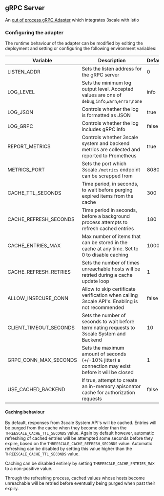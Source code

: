 ## gRPC Server

An [out of process gRPC Adapter](https://github.com/istio/istio/wiki/Mixer-Out-Of-Process-Adapter-Dev-Guide) which integrates 3scale with Istio

### Configuring the adapter

The runtime behaviour of the adapter can be modified by editing the deployment and setting or
configuring the following environment variables:

| Variable                         | Description                                                                                        | Default |
|----------------------------------|----------------------------------------------------------------------------------------------------|---------|
| LISTEN_ADDR           | Sets the listen address for the gRPC server                                                        | 0       |
| LOG_LEVEL             | Sets the minimum log output level. Accepted values are one of `debug`,`info`,`warn`,`error`,`none` | info    |
| LOG_JSON              | Controls whether the log is formatted as JSON                                                      | true    |
| LOG_GRPC              | Controls whether the log includes gRPC info                                                        | false   |
| REPORT_METRICS        | Controls whether 3scale system and backend metrics are collected and reported to Prometheus        | true    |
| METRICS_PORT          | Sets the port which 3scale `/metrics` endpoint can be scrapped from                                | 8080    |
| CACHE_TTL_SECONDS     | Time period, in seconds, to wait before purging expired items from the cache                       | 300     |
| CACHE_REFRESH_SECONDS | Time period in seconds, before a background process attempts to refresh cached entries             | 180     |
| CACHE_ENTRIES_MAX     | Max number of items that can be stored in the cache at any time. Set to 0 to disable caching       | 1000    |
| CACHE_REFRESH_RETRIES | Sets the number of times unreachable hosts will be retried during a cache update loop              | 1       |
| ALLOW_INSECURE_CONN   | Allow to skip certificate verification when calling 3scale API's. Enabling is not recommended      | false   |
| CLIENT_TIMEOUT_SECONDS| Sets the number of seconds to wait before terminating requests to 3scale System and Backend        | 10      |
| GRPC_CONN_MAX_SECONDS | Sets the maximum amount of seconds (+/-10% jitter) a connection may exist before it will be closed | 1       |
| USE_CACHED_BACKEND    | If true, attempt to create an in-memory apisonator cache for authorization requests                | false   |

#### Caching behaviour
By default, responses from 3scale System API's will be cached. Entries will be purged from the cache when they
become older than the `THREESCALE_CACHE_TTL_SECONDS` value. Again by default however, automatic refreshing of cached entries will be attempted
some seconds before they expire, based on the `THREESCALE_CACHE_REFRESH_SECONDS` value. Automatic refreshing can be disabled by setting this value
higher than the `THREESCALE_CACHE_TTL_SECONDS` value.

Caching can be disabled entirely by setting `THREESCALE_CACHE_ENTRIES_MAX` to a non-positive value.

Through the refreshing process, cached values whose hosts become unreachable will be retried before eventually being purged
when past their expiry.